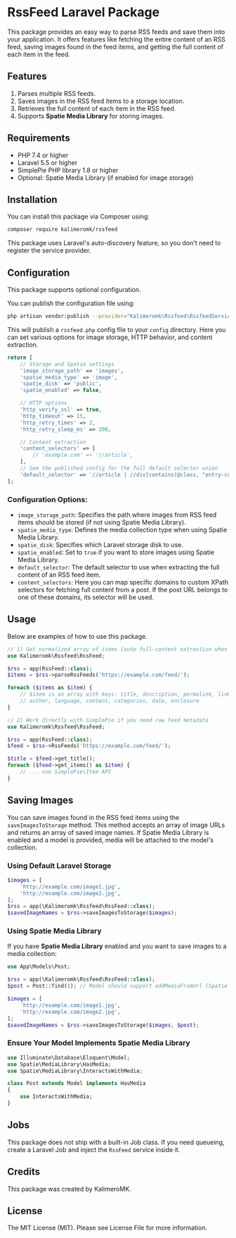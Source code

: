 # RssFeed Laravel Package

This package provides an easy way to parse RSS feeds and save them into your application. It offers features like fetching the entire content of an RSS feed, saving images found in the feed items, and getting the full content of each item in the feed.

## Features

1. Parses multiple RSS feeds.
2. Saves images in the RSS feed items to a storage location.
3. Retrieves the full content of each item in the RSS feed.
4. Supports **Spatie Media Library** for storing images.

## Requirements

* PHP 7.4 or higher
* Laravel 5.5 or higher
* SimplePie PHP library 1.8 or higher
* Optional: Spatie Media Library (if enabled for image storage)

## Installation

You can install this package via Composer using:

```bash
composer require kalimeromk/rssfeed
```

This package uses Laravel's auto-discovery feature, so you don't need to register the service provider.

## Configuration

This package supports optional configuration.

You can publish the configuration file using:

```bash
php artisan vendor:publish --provider="Kalimeromk\Rssfeed\RssfeedServiceProvider" --tag="config"
```

This will publish a `rssfeed.php` config file to your `config` directory. Here you can set various options for image storage, HTTP behavior, and content extraction.

```php
return [
    // Storage and Spatie settings
    'image_storage_path' => 'images',
    'spatie_media_type' => 'image',
    'spatie_disk' => 'public',
    'spatie_enabled' => false,

    // HTTP options
    'http_verify_ssl' => true,
    'http_timeout' => 15,
    'http_retry_times' => 2,
    'http_retry_sleep_ms' => 200,

    // Content extraction
    'content_selectors' => [
        // 'example.com' => '//article',
    ],
    // See the published config for the full default selector union
    'default_selector' => '//article | //div[contains(@class, "entry-content")]',
];
```

### Configuration Options:
* `image_storage_path`: Specifies the path where images from RSS feed items should be stored (if not using Spatie Media Library).
* `spatie_media_type`: Defines the media collection type when using Spatie Media Library.
* `spatie_disk`: Specifies which Laravel storage disk to use.
* `spatie_enabled`: Set to `true` if you want to store images using Spatie Media Library.
* `default_selector`: The default selector to use when extracting the full content of an RSS feed item.
* `content_selectors`: Here you can map specific domains to custom XPath selectors for fetching full content from a post. If the post URL belongs to one of these domains, its selector will be used.

## Usage

Below are examples of how to use this package.

```php
// 1) Get normalized array of items (auto full-content extraction when needed)
use Kalimeromk\Rssfeed\RssFeed;

$rss = app(RssFeed::class);
$items = $rss->parseRssFeeds('https://example.com/feed/');

foreach ($items as $item) {
    // $item is an array with keys: title, description, permalink, link, copyright,
    // author, language, content, categories, date, enclosure
}
```

```php
// 2) Work directly with SimplePie if you need raw feed metadata
use Kalimeromk\Rssfeed\RssFeed;

$rss = app(RssFeed::class);
$feed = $rss->RssFeeds('https://example.com/feed/');

$title = $feed->get_title();
foreach ($feed->get_items() as $item) {
    // ... use SimplePie\Item API
}
```

## Saving Images

You can save images found in the RSS feed items using the `saveImagesToStorage` method. This method accepts an array of image URLs and returns an array of saved image names. If Spatie Media Library is enabled and a model is provided, media will be attached to the model's collection.

### **Using Default Laravel Storage**
```php
$images = [
    'http://example.com/image1.jpg',
    'http://example.com/image2.jpg',
];
$rss = app(\Kalimeromk\Rssfeed\RssFeed::class);
$savedImageNames = $rss->saveImagesToStorage($images);
```

### **Using Spatie Media Library**

If you have **Spatie Media Library** enabled and you want to save images to a media collection:

```php
use App\Models\Post;

$rss = app(\Kalimeromk\Rssfeed\RssFeed::class);
$post = Post::find(1); // Model should support addMediaFromUrl (Spatie Media Library)

$images = [
    'http://example.com/image1.jpg',
    'http://example.com/image2.jpg',
];
$savedImageNames = $rss->saveImagesToStorage($images, $post);
```

### **Ensure Your Model Implements Spatie Media Library**
```php
use Illuminate\Database\Eloquent\Model;
use Spatie\MediaLibrary\HasMedia;
use Spatie\MediaLibrary\InteractsWithMedia;

class Post extends Model implements HasMedia
{
    use InteractsWithMedia;
}
```

## Jobs

This package does not ship with a built-in Job class. If you need queueing, create a Laravel Job and inject the `RssFeed` service inside it.

## Credits

This package was created by KalimeroMK.

## License

The MIT License (MIT). Please see License File for more information.
